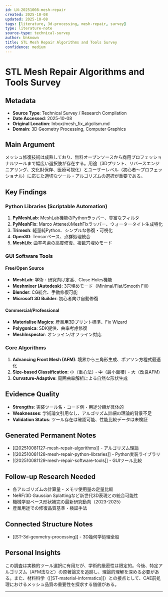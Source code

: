 ```yaml
---
id: LN-20251008-mesh-repair
created: 2025-10-08
updated: 2025-10-08
tags: [literature, 3d-processing, mesh-repair, survey]
type: literature-note
source-type: technical-survey
author: Unknown
title: STL Mesh Repair Algorithms and Tools Survey
confidence: medium
---
```


# STL Mesh Repair Algorithms and Tools Survey

## Metadata
- **Source Type**: Technical Survey / Research Compilation
- **Date Accessed**: 2025-10-08
- **Original Location**: Inbox/mesh_fix_algolism.md
- **Domain**: 3D Geometry Processing, Computer Graphics

## Main Argument
メッシュ修復技術は成熟しており、無料オープンソースから商用プロフェッショナルツールまで幅広い選択肢が存在する。用途（3Dプリント、リバースエンジニアリング、文化財保存、医療可視化）とユーザーレベル（初心者〜プロフェッショナル）に応じた適切なツール・アルゴリズムの選択が重要である。

## Key Findings

### Python Libraries (Scriptable Automation)
1. **PyMeshLab**: MeshLab機能のPythonラッパー、豊富なフィルタ
2. **PyMeshFix**: Marco AtteneのMeshFixラッパー、ウォータータイト生成特化
3. **Trimesh**: 軽量純Python、シンプルな修復・可視化
4. **Open3D**: Tensorベース、点群処理統合
5. **MeshLib**: 曲率考慮の高度修復、複数穴埋めモード

### GUI Software Tools
#### Free/Open Source
- **MeshLab**: 学術・研究向け定番、Close Holes機能
- **Meshmixer (Autodesk)**: 3穴埋めモード（Minimal/Flat/Smooth Fill）
- **Blender**: CG統合、手動修復可能
- **Microsoft 3D Builder**: 初心者向け自動修復

#### Commercial/Professional
- **Materialise Magics**: 産業用3Dプリント標準、Fix Wizard
- **Polygonica**: SDK提供、曲率考慮修復
- **MeshInspector**: オンライン/オフライン対応

### Core Algorithms
1. **Advancing Front Mesh (AFM)**: 境界から三角形生成、ポアソン方程式最適化
2. **Size-based Classification**: 小（重心法）・中（最小面積）・大（改良AFM）
3. **Curvature-Adaptive**: 周囲曲率解析による自然な形状生成

## Evidence Quality
- **Strengths**: 実装ツール名・コード例・用途分類が具体的
- **Weaknesses**: 学術論文引用なし、アルゴリズム詳細の理論的背景不足
- **Validation Status**: ツール存在は確認可能、性能比較データは未検証

## Generated Permanent Notes
- [[202510081127-mesh-repair-algorithms]] - アルゴリズム理論
- [[202510081128-mesh-repair-python-libraries]] - Python実装ライブラリ
- [[202510081129-mesh-repair-software-tools]] - GUIツール比較

## Follow-up Research Needed
- 各アルゴリズムの計算量・メモリ使用量の定量比較
- NeRF/3D Gaussian Splattingなど新世代3D表現との統合可能性
- 機械学習ベース形状補完の最新研究動向（2023-2025）
- 産業用途での修復品質基準・検証手法

## Connected Structure Notes
- [[ST-3d-geometry-processing]] - 3D幾何学処理全般

## Personal Insights
この調査は実務的ツール選択に有用だが、学術的厳密性は限定的。今後、特定アルゴリズム（AFM法など）の原著論文を追跡し、理論的理解を深める必要がある。また、材料科学（[[ST-material-informatics]]）との接点として、CAE前処理におけるメッシュ品質の重要性を探求する価値がある。

---
